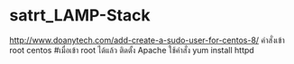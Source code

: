 # satrt_LAMP-Stack
http://www.doanytech.com/add-create-a-sudo-user-for-centos-8/ คำสั่งเข้า root centos
#เมื่อเข้า root ได้แล้ว ติดตั้ง Apache ใช้คำสั่ง yum install httpd
